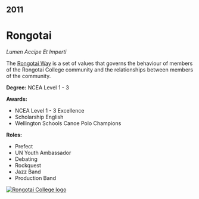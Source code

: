 ## 2011

# Rongotai

_Lumen Accipe Et Imperti_

The [Rongotai Way](https://www.rongotai.school.nz/values/) is a set of values that governs the behaviour of members of the Rongotai College community and the relationships between members of the community.

**Degree:** NCEA Level 1 - 3

**Awards:**

-   NCEA Level 1 - 3 Excellence
-   Scholarship English
-   Wellington Schools Canoe Polo Champions

**Roles:**

-   Prefect
-   UN Youth Ambassador
-   Debating
-   Rockquest
-   Jazz Band
-   Production Band

[![Rongotai College logo](https://pbs.twimg.com/profile_images/653471147674107904/yrngGUVT_400x400.jpg)](https://www.rongotai.school.nz/values/)

